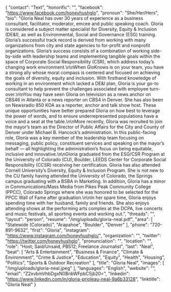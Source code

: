 {
  "contact": "Text",
  "honorific": "",
  "facebook": "https://www.facebook.com/honeyhushglo",
  "pronoun": "She/Her/Hers",
  "bio": "Gloria Neal has over 30 years of experience as a business consultant, facilitator, moderator, emcee and public speaking coach. Gloria is considered a subject matter specialist for Diversity, Equity & Inclusion (DE&I), as well as Environmental, Social and Governance (ESG) training. Gloria’s successful track record is derived from working with many organizations from city and state agencies to for-profit and nonprofit organizations.  Gloria’s success consists of a combination of working side-by-side with leadership teams and implementing tangible goals within the space of Corporate Social Responsibility (CSR), which address today’s changing work environment.\n\nWhen GloKnows is on your team, you have a strong ally whose moral compass is centered and focused on achieving the goals of diversity, equity and inclusion. With firsthand knowledge of working in an environment which lacked a DE&I plan, Gloria is your go-to consultant to help prevent the challenges associated with employee turn-over.\n\nYou may have seen Gloria on television as a news anchor on CBS46 in Atlanta or a news reporter on CBS4 in Denver.  She has also been on Newsradio 850 KOA as a reporter, anchor and talk show host. These unique opportunities have better prepared Gloria on how best to leverage the power of words, and to ensure underrepresented populations have a voice and a seat at the table.\n\nMore recently, Gloria was recruited to join the mayor’s team as the Director of Public Affairs for the City and County of Denver under Michael B. Hancock’s administration. In this public-facing role, Gloria was a key member of the leadership team focusing on messaging, public policy, constituent services and speaking on the mayor’s behalf — all highlighting the administration’s focus on being equitable, inclusive and innovative.\n\nGloria graduated from the ESG/CSR Program at the University of Colorado (CU), Boulder, LEEDS Center for Corporate Social Responsibility (CCSR) receiving her certification. Gloria has also attended Cornell University’s Diversity, Equity & Inclusion Program. She is not new to the CU family having attended the University of Colorado, the Springs campus graduating with a BSBA in Marketing.  In addition, Gloria has a minor in Communications/Mass Media from Pikes Peak Community College (PPCC), Colorado Springs where she was honored to be selected for the PPCC Wall of Fame after graduation.\n\nIn her spare time, Gloria enjoys spending time with her husband, family and friends. She also enjoys attending shows at the performing arts complex at the DCPA, live concerts and music festivals, all sporting events and working out.",
  "threads": "",
  "layout": "person",
  "resume": "/img/uploads/gloria-neal.pdf",
  "area": [
    "Statewide (Colorado)",
    "Arapahoe",
    "Boulder",
    "Denver"
  ],
  "phone": "720-891-9632",
  "first": "Gloria",
  "instagram": "https://www.instagram.com/honeyhushglo/",
  "organization": "",
  "twitter": "https://twitter.com/honeyhushglo",
  "pronunciation": "",
  "location": "",
  "role": "Host; Said/Unsaid, PBS12; Freelance Journalist",
  "last": "Neal",
  "beat": [
    "Arts & Entertainment",
    "Business & Finance",
    "Climate & Environment",
    "Crime & Justice",
    "Education",
    "Equity",
    "Health",
    "Housing",
    "Politics",
    "Sports & Outdoor Recreation"
  ],
  "title": "Gloria Neal",
  "images": [
    "/img/uploads/gloria-neal.jpeg"
  ],
  "languages": "English",
  "website": "",
  "email": "Z2xvbmVhbDgxN0BnbWFpbC5jb20=",
  "linkedin": "https://www.linkedin.com/in/gloria-prioleau-neal-9a6b33128",
  "linktitle": "Gloria Neal"
}
